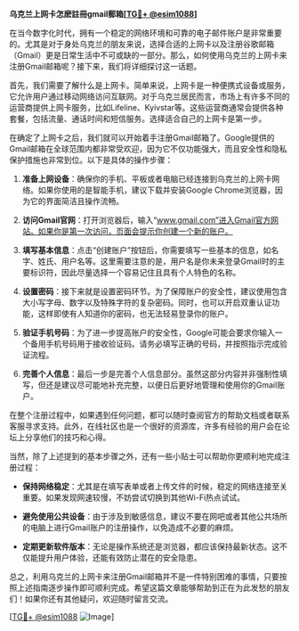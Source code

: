 **乌克兰上网卡怎麽註冊gmail郵箱[[TG💪+ @esim1088](https://t.me/s/esim1088)]**

在当今数字化时代，拥有一个稳定的网络环境和可靠的电子邮件账户是非常重要的。尤其是对于身处乌克兰的朋友来说，选择合适的上网卡以及注册谷歌邮箱（Gmail）更是日常生活中不可或缺的一部分。那么，如何使用乌克兰的上网卡来注册Gmail邮箱呢？接下来，我们将详细探讨这一话题。

首先，我们需要了解什么是上网卡。简单来说，上网卡是一种便携式设备或服务，它允许用户通过移动网络访问互联网。对于乌克兰居民而言，市场上有许多不同的运营商提供上网卡服务，比如Lifeline、Kyivstar等。这些运营商通常会提供各种套餐，包括流量、通话时间和短信服务。选择适合自己的上网卡是第一步。

在确定了上网卡之后，我们就可以开始着手注册Gmail邮箱了。Google提供的Gmail邮箱在全球范围内都非常受欢迎，因为它不仅功能强大，而且安全性和隐私保护措施也非常到位。以下是具体的操作步骤：

1. **准备上网设备**：确保你的手机、平板或者电脑已经连接到乌克兰的上网卡网络。如果你使用的是智能手机，建议下载并安装Google Chrome浏览器，因为它的界面简洁且操作流畅。

2. **访问Gmail官网**：打开浏览器后，输入“www.gmail.com”进入Gmail官方网站。如果你是第一次访问，页面会提示你创建一个新的账户。

3. **填写基本信息**：点击“创建账户”按钮后，你需要填写一些基本的信息，如名字、姓氏、用户名等。这里需要注意的是，用户名是你未来登录Gmail时的主要标识符，因此尽量选择一个容易记住且具有个人特色的名称。

4. **设置密码**：接下来就是设置密码环节。为了保障账户的安全性，建议使用包含大小写字母、数字以及特殊字符的复杂密码。同时，也可以开启双重认证功能，这样即使有人知道你的密码，也无法轻易登录你的账户。

5. **验证手机号码**：为了进一步提高账户的安全性，Google可能会要求你输入一个备用手机号码用于接收验证码。请务必填写正确的号码，并按照指示完成验证流程。

6. **完善个人信息**：最后一步是完善个人信息部分。虽然这部分内容并非强制性填写，但还是建议尽可能地补充完整，以便日后更好地管理和使用你的Gmail账户。

在整个注册过程中，如果遇到任何问题，都可以随时查阅官方的帮助文档或者联系客服寻求支持。此外，在线社区也是一个很好的资源库，许多有经验的用户会在论坛上分享他们的技巧和心得。

当然，除了上述提到的基本步骤之外，还有一些小贴士可以帮助你更顺利地完成注册过程：

- **保持网络稳定**：尤其是在填写表单或者上传文件的时候，稳定的网络连接至关重要。如果发现网速较慢，不妨尝试切换到其他Wi-Fi热点试试。
  
- **避免使用公共设备**：由于涉及到敏感信息，建议不要在网吧或者其他公共场所的电脑上进行Gmail账户的注册操作，以免造成不必要的麻烦。

- **定期更新软件版本**：无论是操作系统还是浏览器，都应该保持最新状态。这不仅能提升用户体验，还能有效防止潜在的安全隐患。

总之，利用乌克兰的上网卡来注册Gmail邮箱并不是一件特别困难的事情，只要按照上述指南逐步操作即可顺利完成。希望这篇文章能够帮助到正在为此发愁的朋友们！如果你还有其他疑问，欢迎随时留言交流。

[[TG💪+ @esim1088](https://t.me/s/esim1088) ![Image](https://i.postimg.cc/4NQfJmqS/Snipaste-2025-05-13-00-14-12.png)]